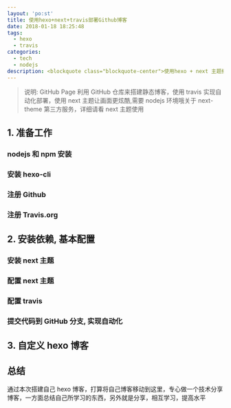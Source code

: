 ```yaml
---
layout: 'po:st'
title: 使用hexo+next+travis部署Github博客
date: 2018-01-18 18:25:48
tags:
  - hexo
  - travis
categories:
  - tech
  - nodejs
description: <blockquote class="blockquote-center">使用hexo + next 主题搭建一个炫酷的GitHub Page 网站</blockquote>
---
```


> 说明: GitHub Page 利用 GitHub 仓库来搭建静态博客，使用 travis 实现自动化部署，使用 next 主题让画面更炫酷,需要 nodejs 环境哦关于 next-theme 第三方服务，详细请看 next 主题使用

## 1. 准备工作

### nodejs 和 npm 安装

### 安装 hexo-cli

### 注册 Github

### 注册 Travis.org

## 2. 安装依赖, 基本配置

### 安装 next 主题

### 配置 next 主题

### 配置 travis

### 提交代码到 GitHub 分支, 实现自动化

## 3. 自定义 hexo 博客

## 总结

通过本次搭建自己 hexo 博客，打算将自己博客移动到这里，专心做一个技术分享博客，一方面总结自己所学习的东西，另外就是分享，相互学习，提高水平
